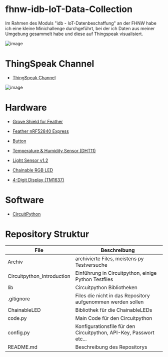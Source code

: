 # fhnw-idb-IoT-Data-Collection

Im Rahmen des Moduls "idb - IoT-Datenbeschaffung" an der FHNW habe ich eine kleine Minichallenge durchgeführt, bei der ich Daten aus meiner Umgebung gesammelt habe und diese auf Thingspeak visualisiert. 

![image](https://github.com/7ben18/fhnw-idb-IoT-Data-Collection/assets/66916399/95708a31-b6b6-4889-9a76-d2791d4472fa)

# ThingSpeak Channel
- [ThingSpeak Channel](https://thingspeak.com/channels/2049970/private_show)

![image](https://github.com/7ben18/fhnw-idb-IoT-Data-Collection/assets/66916399/f516581a-bea6-4bff-b32f-2ab9c7c578d7)

# Hardware 

- [Grove Shield for Feather](https://github.com/fhnw-imvs/fhnw-idb/wiki/Grove-Adapters#grove-shield-for-feather)

- [Feather nRF52840 Express](https://github.com/fhnw-imvs/fhnw-idb/wiki/Feather-nRF52840-Express)

- [Button](https://github.com/fhnw-imvs/fhnw-idb/wiki/Grove-Sensors#button)

- [Temperature & Humidity Sensor (DHT11)](https://github.com/fhnw-imvs/fhnw-idb/wiki/Grove-Sensors#temperature--humidity-sensor-dht11)

- [Light Sensor v1.2](https://github.com/fhnw-imvs/fhnw-idb/wiki/Grove-Sensors#light-sensor-v12)

- [Chainable RGB LED](https://github.com/fhnw-imvs/fhnw-idb/wiki/Grove-Actuators#chainable-rgb-led)

- [4-Digit Display (TM1637)](https://github.com/fhnw-imvs/fhnw-idb/wiki/Grove-Actuators#4-digit-display-tm1637)

# Software
- [CircuitPython](https://github.com/fhnw-imvs/fhnw-idb/tree/master/data-acquisition/CircuitPython)

# Repository Struktur

| File | Beschreibung |
| ------ | ------ |
| Archiv | archivierte Files, meistens py Testversuche | 
| Circuitpython_Introduction | Einführung in Circuitpython, einige Python Testfiles |
| lib | Circuitpython Bibliotheken |
| .gitignore | Files die nicht in das Repository aufgenommen werden sollen |
| ChainableLED | Bibliothek für die ChainableLEDs |
| code.py | Main Code für den Circuitpython | 
| config.py | Konfigurationsfile für den Circuitpython, API-Key, Passwort etc... |
| README.md | Beschreibung des Repositorys |
